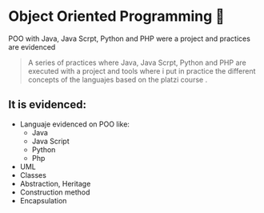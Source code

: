 # Object Oriented Programming  🧠
POO with Java, Java Scrpt, Python and PHP were a project and practices are evidenced 

>A series of practices where Java, Java Scrpt, Python and PHP are executed with a project and tools where i put in practice the different concepts of the languajes based on the platzi course .

## It is evidenced:
* Languaje evidenced on POO like:
	* Java
	* Java Script 
	* Python
	* Php
* UML
* Classes
* Abstraction, Heritage
* Construction method 
* Encapsulation
